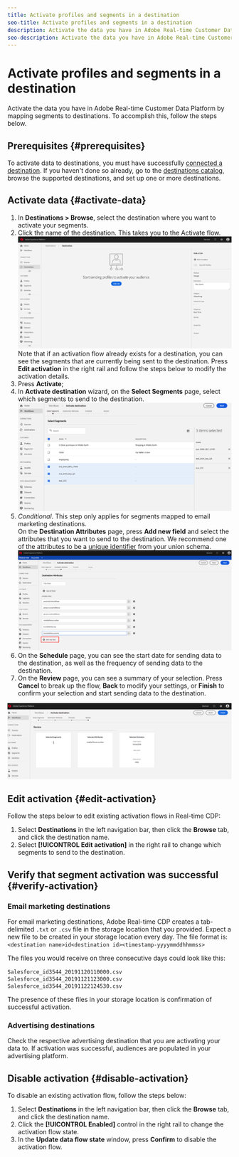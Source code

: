 ```yaml
---
title: Activate profiles and segments in a destination
seo-title: Activate profiles and segments in a destination
description: Activate the data you have in Adobe Real-time Customer Data Platform by mapping segments to destinations. To accomplish this, follow the steps below.
seo-description: Activate the data you have in Adobe Real-time Customer Data Platform by mapping segments to destinations. To accomplish this, follow the steps below.
---
```


# Activate profiles and segments in a destination

Activate the data you have in Adobe Real-time Customer Data Platform by mapping segments to destinations. To accomplish this, follow the steps below.

## Prerequisites {#prerequisites}

To activate data to destinations, you must have successfully [connected a destination](/help/rtcdp/destinations/assets/connect-destination.png). If you haven't done so already, go to the [destinations catalog](/help/rtcdp/destinations/destinations-catalog.md), browse the supported destinations, and set up one or more destinations.

## Activate data {#activate-data}

1. In **Destinations > Browse**, select the destination where you want to activate your segments.
2. Click the name of the destination. This takes you to the Activate flow.
    ![activate-flow](/help/rtcdp/destinations/assets/activate-flow.png)
    Note that if an activation flow already exists for a destination, you can see the segments that are currently being sent to the destination. Press **Edit activation** in the right rail and follow the steps below to modify the activation details.
3. Press **Activate**;
4. In **Activate destination** wizard, on the **Select Segments** page, select which segments to send to the destination.
    ![segments-to-destination](/help/rtcdp/destinations/assets/select-segments.png)
5. *Conditional*. This step only applies for segments mapped to email marketing destinations. <br> On the **Destination Attributes** page, press **Add new field** and select the attributes that you want to send to the destination.
   We recommend one of the attributes to be a [unique identifier](/help/rtcdp/destinations/email-marketing-destinations.md#identity) from your union schema.
   ![destination-attributes](/help/rtcdp/destinations/assets/destination-attributes.png)
6. On the **Schedule** page, you can see the start date for sending data to the destination, as well as the frequency of sending data to the destination.
7. On the **Review** page, you can see a summary of your selection. Press **Cancel** to break up the flow, **Back** to modify your settings, or **Finish** to confirm your selection and start sending data to the destination.

![confirm-selection](/help/rtcdp/destinations/assets/confirm-selection.png)

## Edit activation {#edit-activation}

Follow the steps below to edit existing activation flows in Real-time CDP: 

1. Select **Destinations** in the left navigation bar, then click the **Browse** tab, and click the destination name.
2. Select **[!UICONTROL Edit activation]** in the right rail to change which segments to send to the destination.

## Verify that segment activation was successful {#verify-activation}

### Email marketing destinations

For email marketing destinations, Adobe Real-time CDP creates a tab-delimited `.txt` or `.csv` file in the storage location that you provided. Expect a new file to be created in your storage location every day. The file format is:
`<destination name>id<destination id><timestamp-yyyymmddhhmmss>`

The files you would receive on three consecutive days could look like this:

```
Salesforce_id3544_20191120110000.csv
Salesforce_id3544_20191121123000.csv
Salesforce_id3544_20191122124530.csv
```

The presence of these files in your storage location is confirmation of successful activation.

### Advertising destinations

Check the respective advertising destination that you are activating your data to. If activation was successful, audiences are populated in your advertising platform.  

## Disable activation {#disable-activation}

To disable an existing activation flow, follow the steps below:

1. Select **Destinations** in the left navigation bar, then click the **Browse** tab, and click the destination name.
2. Click the **[!UICONTROL Enabled]** control in the right rail to change the activation flow state.
3. In the **Update data flow state** window, press **Confirm** to disable the activation flow.

